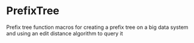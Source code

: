 # PrefixTree
Prefix tree function macros for creating a prefix tree on a big data system and using an edit distance algorithm to query it
